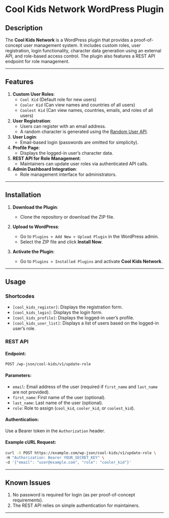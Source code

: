 # Cool Kids Network WordPress Plugin

## Description
The **Cool Kids Network** is a WordPress plugin that provides a proof-of-concept user management system. It includes custom roles, user registration, login functionality, character data generation using an external API, and role-based access control. The plugin also features a REST API endpoint for role management.

---

## Features
1. **Custom User Roles**:
   - `Cool Kid` (Default role for new users)
   - `Cooler Kid` (Can view names and countries of all users)
   - `Coolest Kid` (Can view names, countries, emails, and roles of all users)
2. **User Registration**:
   - Users can register with an email address.
   - A random character is generated using the [Random User API](https://randomuser.me/).
3. **User Login**:
   - Email-based login (passwords are omitted for simplicity).
4. **Profile Page**:
   - Displays the logged-in user’s character data.
5. **REST API for Role Management**:
   - Maintainers can update user roles via authenticated API calls.
6. **Admin Dashboard Integration**:
   - Role management interface for administrators.

---

## Installation
1. **Download the Plugin**:
   - Clone the repository or download the ZIP file.

2. **Upload to WordPress**:
   - Go to `Plugins > Add New > Upload Plugin` in the WordPress admin.
   - Select the ZIP file and click **Install Now**.

3. **Activate the Plugin**:
   - Go to `Plugins > Installed Plugins` and activate **Cool Kids Network**.

---

## Usage

### **Shortcodes**
- `[cool_kids_register]`: Displays the registration form.
- `[cool_kids_login]`: Displays the login form.
- `[cool_kids_profile]`: Displays the logged-in user’s profile.
- `[cool_kids_user_list]`: Displays a list of users based on the logged-in user’s role.

### **REST API**
#### Endpoint:
`POST /wp-json/cool-kids/v1/update-role`

#### Parameters:
- `email`: Email address of the user (required if `first_name` and `last_name` are not provided).
- `first_name`: First name of the user (optional).
- `last_name`: Last name of the user (optional).
- `role`: Role to assign (`cool_kid`, `cooler_kid`, or `coolest_kid`).

#### Authentication:
Use a Bearer token in the `Authorization` header.

#### Example cURL Request:
```bash
curl -X POST https://example.com/wp-json/cool-kids/v1/update-role \
-H "Authorization: Bearer YOUR_SECRET_KEY" \
-d '{"email": "user@example.com", "role": "cooler_kid"}'
```

---

## Known Issues
1. No password is required for login (as per proof-of-concept requirements).
2. The REST API relies on simple authentication for maintainers.

---

